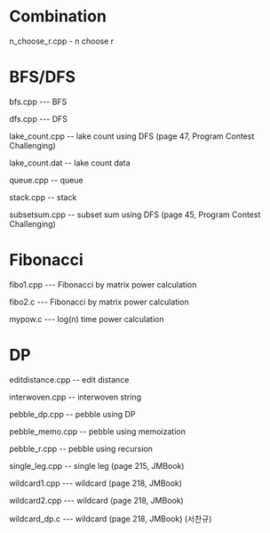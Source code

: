 # Combination

n_choose_r.cpp - n choose r

# BFS/DFS

bfs.cpp	--- BFS

dfs.cpp	--- DFS

lake_count.cpp -- lake count using DFS (page 47, Program Contest Challenging)

lake_count.dat -- lake count data

queue.cpp -- queue

stack.cpp -- stack

subsetsum.cpp -- subset sum using DFS (page 45, Program Contest Challenging)

# Fibonacci

fibo1.cpp	--- Fibonacci by matrix power calculation

fibo2.c	--- Fibonacci by matrix power calculation

mypow.c	--- log(n) time power calculation

# DP

editdistance.cpp -- edit distance

interwoven.cpp -- interwoven string

pebble_dp.cpp -- pebble using DP

pebble_memo.cpp -- pebble using memoization

pebble_r.cpp -- pebble using recursion

single_leg.cpp -- single leg (page 215, JMBook)

wildcard1.cpp	--- wildcard (page 218, JMBook)

wildcard2.cpp	--- wildcard (page 218, JMBook)

wildcard_dp.c	--- wildcard (page 218, JMBook) (서찬규)

